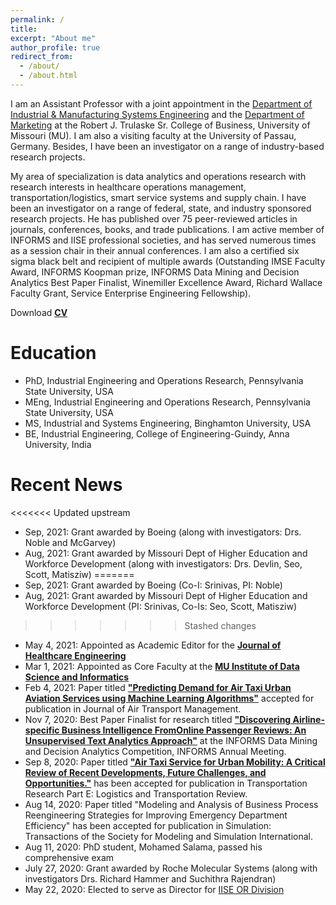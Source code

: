 ```yaml
---
permalink: /
title: 
excerpt: "About me"
author_profile: true
redirect_from: 
  - /about/
  - /about.html
---
```


I am an Assistant Professor with a joint appointment in the [Department of Industrial & Manufacturing Systems Engineering](https://engineering.missouri.edu/academics/imse/) and the [Department of Marketing](https://business.missouri.edu/departments-faculty/marketing-department) at the Robert J. Trulaske Sr. College of Business, University of Missouri (MU). I am also a visiting faculty at the University of Passau, Germany. Besides, I have been an investigator on a range of industry-based research projects.

My area of specialization is data analytics and operations research with research interests in healthcare operations management, transportation/logistics, smart service systems and supply chain. I have been an investigator on a range of federal, state,  and industry sponsored research projects. He has published over 75 peer-reviewed articles in journals, conferences, books, and trade publications. I am active member of INFORMS and IISE professional societies, and has served numerous times as a session chair in their annual conferences. I am also a certified six sigma black belt and recipient of multiple awards (Outstanding IMSE Faculty Award, INFORMS Koopman prize, INFORMS Data Mining and Decision Analytics Best Paper Finalist, Winemiller Excellence Award, Richard Wallace Faculty Grant, Service Enterprise Engineering Fellowship).


Download [**CV**](https://mailmissouri-my.sharepoint.com/:b:/g/personal/srinivassh_umsystem_edu/EZ22kiyEG5hDkNdmViZ8fssBaYImN0xUSXlmWEQBEysY0w?e=Lanar8) 

Education
======
* PhD, Industrial Engineering and Operations Research, Pennsylvania State University, USA
* MEng, Industrial Engineering and Operations Research, Pennsylvania State University, USA
* MS, Industrial and Systems Engineering, Binghamton University, USA
* BE, Industrial Engineering, College of Engineering-Guindy, Anna University, India


Recent News
======
<<<<<<< Updated upstream
* Sep, 2021: Grant awarded by Boeing (along with investigators: Drs. Noble and McGarvey)
* Aug, 2021: Grant awarded by Missouri Dept of Higher Education and Workforce Development (along with investigators: Drs. Devlin, Seo, Scott, Matisziw)
=======
* Sep, 2021: Grant awarded by Boeing (Co-I: Srinivas, PI: Noble)
* Aug, 2021: Grant awarded by Missouri Dept of Higher Education and Workforce Development (PI: Srinivas, Co-Is: Seo, Scott, Matisziw)
>>>>>>> Stashed changes
* May 4, 2021: Appointed as Academic Editor for the [**Journal of Healthcare Engineering**](https://www.hindawi.com/journals/jhe/?utm_source=google&utm_medium=cpc&utm_campaign=HDW_MRKT_GBL_SUB_ADWO_PAI_DYNA_JOUR_X&gclid=Cj0KCQjwwLKFBhDPARIsAPzPi-LpaXRKWJgSBntlnfb9hsrUuMm9GKX5UaAOvTLeny-ETtKWhskzCHsaAjHNEALw_wcB)
* Mar 1, 2021: Appointed as Core Faculty at the [**MU Institute of Data Science and Informatics**](https://muidsi.missouri.edu/person/sharan-srinivas/)
* Feb 4, 2021: Paper titled [**"Predicting Demand for Air Taxi Urban Aviation Services using Machine Learning Algorithms"**](https://doi.org/10.1016/j.jairtraman.2021.102043) accepted for publication in Journal of Air Transport Management.
* Nov 7, 2020: Best Paper Finalist for research titled [**"Discovering  Airline-specific  Business  Intelligence  FromOnline  Passenger Reviews:  An  Unsupervised  Text  Analytics  Approach"**](https://www.informs.org/Recognizing-Excellence/Award-Recipients/Sharan-Srinivas) at the INFORMS Data Mining and Decision Analytics Competition, INFORMS Annual Meeting.
* Sep 8, 2020: Paper titled [**"Air Taxi Service for Urban Mobility: A Critical Review of Recent Developments, Future Challenges, and Opportunities."**](https://doi.org/10.1016/j.tre.2020.102090) has been accepted for publication in Transportation Research Part E: Logistics and Transportation Review.
* Aug 14, 2020: Paper titled "Modeling and Analysis of Business Process Reengineering Strategies for Improving Emergency Department Efficiency" has been accepted for publication in Simulation: Transactions of the Society for Modeling and Simulation International.
* Aug 11, 2020: PhD student, Mohamed Salama, passed his comprehensive exam
* July 27, 2020: Grant awarded by Roche Molecular Systems (along with investigators Drs. Richard Hammer and Suchithra Rajendran)
* May 22, 2020: Elected to serve as Director for [IISE OR Division](https://www.iise.org/Details.aspx?id=1132#or)
